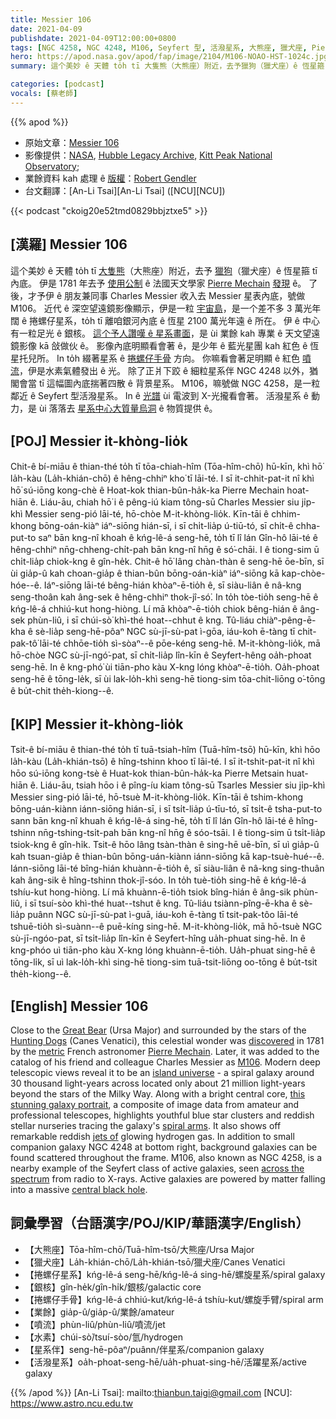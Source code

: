 ```yaml
---
title: Messier 106
date: 2021-04-09
publishdate: 2021-04-09T12:00:00+0800
tags: [NGC 4258, NGC 4248, M106, Seyfert 型, 活潑星系, 大熊座, 獵犬座, Pierre Mechain, Charles Messier, 烏洞, 捲螺仔星系]
hero: https://apod.nasa.gov/apod/fap/image/2104/M106-NOAO-HST-1024c.jpg
summary: 這个美妙 ê 天體 to̍h tī 大隻熊（大熊座）附近，去予獵狗（獵犬座）ê 恆星箍 tī 內底。伊是 1781 年去予法國天文學家 Pierre Mechain 發現 ê。

categories: [podcast]
vocals: [蔡老師]
---
```


{{% apod %}}

- 原始文章：[Messier 106](https://apod.nasa.gov/apod/ap210409.html)
- 影像提供：[NASA][NASA], [Hubble Legacy Archive][Hubble Legacy Archive], [Kitt Peak National Observatory][Kitt Peak National Observatory];
- 業餘資料 kah 處理 ê [版權][Copyright]：[Robert Gendler][Robert Gendler]
- 台文翻譯：[An-Li Tsai][An-Li Tsai] ([NCU][NCU])

{{< podcast "ckoig20e52tmd0829bbjztxe5" >}}

## [漢羅] Messier 106
這个美妙 ê 天體 to̍h tī [大隻熊][Great Bear]（大熊座）附近，去予 [獵狗][Hunting Dogs]（獵犬座）ê 恆星箍 tī 內底。
伊是 1781 年去予 [使用公制][metric] ê 法國天文學家 [Pierre Mechain] [發現][discovered] ê。
了後，才予伊 ê 朋友兼同事 Charles Messier 收入去 Messier 星表內底，號做 M106。
近代 ê 深空望遠鏡影像顯示，伊是一粒 [宇宙島][island universe]，是一个差不多 3 萬光年闊 ê 捲螺仔星系，to̍h tī 離咱銀河內底 ê 恆星 2100 萬光年遠 ê 所在。
伊 ê 中心有一粒足光 ê 銀核。
[這个予人讚嘆 ê 星系畫面][this stunning galaxy portrait]，是 ùi 業餘 kah 專業 ê 天文望遠鏡影像 kā 敆做伙 ê。
影像內底明顯看會著 ê，是少年 ê 藍光星團 kah 紅色 ê 恆星托兒所。
In to̍h 綴著星系 ê [捲螺仔手骨][spiral arms] 方向。
你嘛看會著足明顯 ê 紅色 [噴流][jets of]，伊是水素氣體發出 ê 光。
除了正爿下跤 ê 細粒星系伴 NGC 4248 以外，猶閣會當 tī 這幅圖內底揣著四散 ê 背景星系。
M106，嘛號做 NGC 4258，是一粒鄰近 ê Seyfert 型活潑星系。
In ê [光譜][across the spectrum] ùi 電波到 X-光攏看會著。
活潑星系 ê 動力，是 ùi 落落去 [星系中心大質量烏洞][central black hole] ê 物質提供 ê。

## [POJ] Messier it-khòng-lio̍k

Chit-ê bí-miāu ê thian-thé to̍h tī tōa-chiah-hîm (Tōa-hîm-chō) hū-kīn, khì hō͘ la̍h-kàu (La̍h-khián-chō) ê hêng-chhiⁿ kho͘ tī lāi-té.
I sī it-chhit-pat-it nî khì hō͘ sú-iōng kong-chè ê Hoat-kok thian-bûn-ha̍k-ka Pierre Mechain hoat-hiān ê.
Liáu-āu, chiah hō͘ i ê pêng-iú kiam tông-sū Charles Messier siu ji̍p-khì Messier seng-pió lāi-té, hō-chòe M-it-khòng-lio̍k.
Kīn-tāi ê chhim-khong bōng-oán-kiàⁿ iáⁿ-siōng hián-sī, i sī chi̍t-lia̍p ú-tiū-tó, sī chi̍t-ê chha-put-to saⁿ bān kng-nî khoah ê kńg-lê-á seng-hē, to̍h tī lî lán Gîn-hô lāi-té ê hêng-chhiⁿ nn̄g-chheng-chi̍t-pah bān kng-nî hn̄g ê só͘-chāi.
I ê tiong-sim ū chi̍t-lia̍p chiok-kng ê gîn-he̍k.
Chit-ê hō͘ lâng chàn-thàn ê seng-hē ōe-bīn, sī ùi gia̍p-û kah choan-gia̍p ê thian-bûn bōng-oán-kiàⁿ iáⁿ-siōng kā kap-chòe-hóe--ê.
Iáⁿ-siōng lāi-té bêng-hián khòaⁿ-ē-tio̍h ê, sī siàu-liân ê nâ-kng seng-thoân kah âng-sek ê hêng-chhiⁿ thok-jî-só͘.
In to̍h tòe-tio̍h seng-hē ê kńg-lê-á chhiú-kut hong-hiòng.
Lí mā khòaⁿ-ē-tio̍h chiok bêng-hián ê âng-sek phùn-liû, i sī chúi-sò͘ khì-thé hoat--chhut ê kng.
Tû-liáu chiàⁿ-pêng-ē-kha ê sè-lia̍p seng-hē-pôaⁿ NGC sù-jī-sù-pat ì-gōa, iáu-koh ē-tàng tī chit-pak-tô͘ lāi-té chhōe-tio̍h sì-sòaⁿ--ê pōe-kéng seng-hē.
M-it-khòng-lio̍k, mā hō-chòe NGC sù-jī-ngó͘-pat, sī chi̍t-lia̍p lîn-kīn ê Seyfert-hêng oa̍h-phoat seng-hē.
In ê kng-phó͘ ùi tiān-pho kàu X-kng lóng khòaⁿ-ē-tio̍h.
Oa̍h-phoat seng-hē ê tōng-le̍k, sī ùi lak-lo̍h-khì seng-hē tiong-sim tōa-chit-liōng o͘-tōng ê bu̍t-chit the̍h-kiong--ê.


## [KIP] Messier it-khòng-lio̍k

Tsit-ê bí-miāu ê thian-thé to̍h tī tuā-tsiah-hîm (Tuā-hîm-tsō) hū-kīn, khì hōo la̍h-kàu (La̍h-khián-tsō) ê hîng-tshinn khoo tī lāi-té.
I sī it-tshit-pat-it nî khì hōo sú-iōng kong-tsè ê Huat-kok thian-bûn-ha̍k-ka Pierre Metsain huat-hiān ê.
Liáu-āu, tsiah hōo i ê pîng-íu kiam tông-sū Tsarles Messier siu ji̍p-khì Messier sing-pió lāi-té, hō-tsuè M-it-khòng-lio̍k.
Kīn-tāi ê tshim-khong bōng-uán-kiànn iánn-siōng hián-sī, i sī tsi̍t-lia̍p ú-tīu-tó, sī tsi̍t-ê tsha-put-to sann bān kng-nî khuah ê kńg-lê-á sing-hē, to̍h tī lî lán Gîn-hô lāi-té ê hîng-tshinn nn̄g-tshing-tsi̍t-pah bān kng-nî hn̄g ê sóo-tsāi.
I ê tiong-sim ū tsi̍t-lia̍p tsiok-kng ê gîn-hi̍k.
Tsit-ê hōo lâng tsàn-thàn ê sing-hē uē-bīn, sī uì gia̍p-û kah tsuan-gia̍p ê thian-bûn bōng-uán-kiànn iánn-siōng kā kap-tsuè-hué--ê.
Iánn-siōng lāi-té bîng-hián khuànn-ē-tio̍h ê, sī siàu-liân ê nâ-kng sing-thuân kah âng-sik ê hîng-tshinn thok-jî-sóo.
In to̍h tuè-tio̍h sing-hē ê kńg-lê-á tshíu-kut hong-hiòng.
Lí mā khuànn-ē-tio̍h tsiok bîng-hián ê âng-sik phùn-liû, i sī tsuí-sòo khì-thé huat--tshut ê kng.
Tû-liáu tsiànn-pîng-ē-kha ê sè-lia̍p puânn NGC sù-jī-sù-pat ì-guā, iáu-koh ē-tàng tī tsit-pak-tôo lāi-té tshuē-tio̍h sì-suànn--ê puē-kíng sing-hē.
M-it-khòng-lio̍k, mā hō-tsuè NGC sù-jī-ngóo-pat, sī tsi̍t-lia̍p lîn-kīn ê Seyfert-hîng ua̍h-phuat sing-hē.
In ê kng-phóo uì tiān-pho kàu X-kng lóng khuànn-ē-tio̍h.
Ua̍h-phuat sing-hē ê tōng-li̍k, sī uì lak-lo̍h-khì sing-hē tiong-sim tuā-tsit-liōng oo-tōng ê bu̍t-tsit the̍h-kiong--ê.

## [English] Messier 106

Close to the [Great Bear][Great Bear] (Ursa Major) and surrounded by the stars of the [Hunting Dogs][Hunting Dogs] (Canes Venatici), this celestial wonder was [discovered][discovered] in 1781 by the [metric][metric] French astronomer [Pierre Mechain][Pierre Mechain]. Later, it was added to the catalog of his friend and colleague Charles Messier as [M106][M106]. Modern deep telescopic views reveal it to be an [island universe][island universe] - a spiral galaxy around 30 thousand light-years across located only about 21 million light-years beyond the stars of the Milky Way. Along with a bright central core, [this stunning galaxy portrait][this stunning galaxy portrait], a composite of image data from amateur and professional telescopes, highlights youthful blue star clusters and reddish stellar nurseries tracing the galaxy's [spiral arms][spiral arms]. It also shows off remarkable reddish [jets of][jets of] glowing hydrogen gas. In addition to small companion galaxy NGC 4248 at bottom right, background galaxies can be found scattered throughout the frame. M106, also known as NGC 4258, is a nearby example of the Seyfert class of active galaxies, seen [across the spectrum][across the spectrum] from radio to X-rays. Active galaxies are powered by matter falling into a massive [central black hole][central black hole].

## 詞彙學習（台語漢字/POJ/KIP/華語漢字/English）

- 【大熊座】Tōa-hîm-chō/Tuā-hîm-tsō/大熊座/Ursa Major
- 【獵犬座】La̍h-khián-chō/La̍h-khián-tsō/獵犬座/Canes Venatici
- 【捲螺仔星系】kńg-lê-á seng-hē/kńg-lê-á sing-hē/螺旋星系/spiral galaxy
- 【銀核】gîn-he̍k/gîn-hi̍k/銀核/galactic core
- 【捲螺仔手骨】kńg-lê-á chhiú-kut/kńg-lê-á tshíu-kut/螺旋手臂/spiral arm
- 【業餘】gia̍p-û/gia̍p-û/業餘/amateur
- 【噴流】phùn-liû/phùn-liû/噴流/jet
- 【水素】chúi-sò͘/tsuí-sòo/氫/hydrogen
- 【星系伴】seng-hē-pôaⁿ/puânn/伴星系/companion galaxy
- 【活潑星系】oa̍h-phoat-seng-hē/ua̍h-phuat-sing-hē/活躍星系/active galaxy



{{% /apod %}}
[An-Li Tsai]: mailto:thianbun.taigi@gmail.com
[NCU]: https://www.astro.ncu.edu.tw

[NASA]: https://www.nasa.gov/
[Hubble Legacy Archive]: https://hla.stsci.edu/
[Kitt Peak National Observatory]: https://www.noao.edu/kpno/
[Copyright]: https://apod.nasa.gov/apod/fap/lib/about_apod.html#srapply
[Robert Gendler]: http://www.robgendlerastropics.com/

[Great Bear]: https://www.aavso.org/myths-uma
[Hunting Dogs]: http://en.wikipedia.org/wiki/Canes_Venatici
[discovered]: https://www.messier.seds.org/Mdes/dm106.html
[metric]: https://en.wikipedia.org/wiki/History_of_the_metre
[Pierre Mechain]: https://www.messier.seds.org/xtra/history/pmechain.html
[M106]: https://www.messier.seds.org/m/m106.html
[island universe]: https://apod.nasa.gov/apod/ap100109.html
[this stunning galaxy portrait]: http://www.robgendlerastropics.com/M106-NOAO-HST.html
[spiral arms]: https://apod.nasa.gov/apod/ap070411.html
[jets of]: http://arxiv.org/abs/astro-ph/0703307
[across the spectrum]: https://science.nasa.gov/ems
[central black hole]: http://www.cosmotography.com/images/supermassive_blackholes_drive_galaxy_evolution.html
